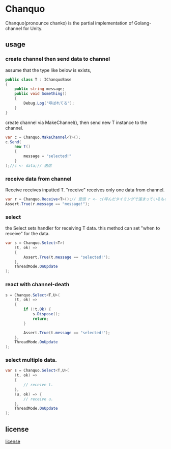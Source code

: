 # Chanquo
Chanquo(pronounce chanko) is the partial implementation of Golang-channel for Unity.


## usage

### create channel then send data to channel

assume that the type like below is exists, 
```csharp
public class T : IChanquoBase
{
    public string message;
    public void Something()
    {
        Debug.Log("呼ばれてる");
    }
}
```

create channel via MakeChannel<T>(), then send new T instance to the channel.
```csharp
var c = Chanquo.MakeChannel<T>();
c.Send(
    new T()
    {
        message = "selected!"
    }
);//c <- data;// 送信
```

### receive data from channel

Receive<T> receives inputted T. "receive" receives only one data from channel.
```csharp
var r = Chanquo.Receive<T>();// 受信 r <- c(呼んだタイミングで溜まっているものを先頭だけpull)
Assert.True(r.message == "message!");
```


### select

the Select<T> sets handler for receiving T data. this method can set "when to receive" for the data.
```csharp
var s = Chanquo.Select<T>(
    (t, ok) =>
    {
        Assert.True(t.message == "selected!");
    },
    ThreadMode.OnUpdate
);
```

### react with channel-death


```csharp
s = Chanquo.Select<T,U>(
    (t, ok) =>
    {
        if (!t.Ok) {
            s.Dispose();
            return;
        }

        Assert.True(t.message == "selected!");
    },
    ThreadMode.OnUpdate
);
```

### select multiple data.
```csharp
var s = Chanquo.Select<T,U>(
    (t, ok) =>
    {
        // receive t.
    },
    (u, ok) => {
        // receive u.
    },
    ThreadMode.OnUpdate
);
```


## license
[license](https://github.com/sassembla/Chanquo/blob/master/LICENSE)